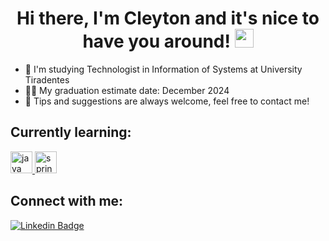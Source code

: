 <h1 align="center">Hi there, I'm Cleyton and it's nice to have you around! <img src="https://raw.githubusercontent.com/kaueMarques/kaueMarques/master/hi.gif" width="30px"></h1>   

- :open_book: I'm studying Technologist in Information of Systems at University Tiradentes
- :man_student: My graduation estimate date: December 2024   
- :thought_balloon: Tips and suggestions are always welcome, feel free to contact me!
 
## Currently learning:

<a href="https://www.java.com/pt-BR/" target="_blank"> <img src="https://cdn.jsdelivr.net/gh/devicons/devicon/icons/java/java-original.svg" alt="java" width="35" height="35"/> </a>
<a href="https://spring.io/projects/spring-boot/" target="_blank"> <img src="https://cdn.jsdelivr.net/gh/devicons/devicon/icons/spring/spring-original.svg" alt="spring boot" width="35" height="35"/> </a>

## Connect with me:
[![Linkedin Badge](https://img.shields.io/badge/-LinkedIn-0077B5?style=for-the-badge&logo=Linkedin&logoColor=white)](https://www.linkedin.com/in/cleytoncaje/) 


<!--
**luizabchagas/luizabchagas** is a ✨ _special_ ✨ repository because its `README.md` (this file) appears on your GitHub profile.
Here are some ideas to get you started:
- 🔭 I’m currently working on ...
- 🌱 I’m currently learning ...
- 👯 I’m looking to collaborate on ...
- 🤔 I’m looking for help with ...
- 💬 Ask me about ...
- 📫 How to reach me: ...
- 😄 Pronouns: ...
- ⚡ Fun fact: ...
-->
